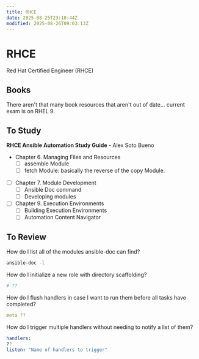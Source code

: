 ```yaml
---
title: RHCE
date: 2025-08-25T23:18:44Z
modified: 2025-08-26T09:03:13Z
---
```


# RHCE

Red Hat Certified Engineer (RHCE)

## Books

There aren't that many book resources that aren't out of date... current exam is on RHEL 9.

## To Study

**RHCE Ansible Automation Study Guide** - Alex Soto Bueno

- Chapter 6. Managing Files and Resources
    - [ ] assemble Module
    - [ ] fetch Module: basically the reverse of the copy Module.
- [ ] Chapter 7. Module Development
    - [ ] Ansible Doc command
    - [ ] Developing modules
- [ ] Chapter 9. Execution Environments
    - [ ] Building Execution Environments
    - [ ] Automation Content Navigator

## To Review

How do I list all of the modules ansible-doc can find?

```bash
ansible-doc -l
```

How do I initialize a new role with directory scaffolding?

```bash
# ??
```

How do I flush handlers in case I want to run them before all tasks have completed?

```yaml
meta ??
```

How do I trigger multiple handlers without needing to notify a list of them?

```yaml
handlers:
??
listen: "Name of handlers to trigger"
```

